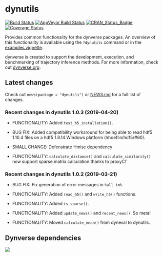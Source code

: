 
# dynutils

[![Build
Status](https://travis-ci.org/dynverse/dynutils.svg?branch=master)](https://travis-ci.org/dynverse/dynutils)
[![AppVeyor Build
Status](https://ci.appveyor.com/api/projects/status/github/dynverse/dynutils?branch=master&svg=true)](https://ci.appveyor.com/project/dynverse/dynutils)
[![CRAN\_Status\_Badge](https://www.r-pkg.org/badges/version/dynutils)](https://cran.r-project.org/package=dynutils)
[![Coverage
Status](https://codecov.io/gh/dynverse/dynutils/branch/master/graph/badge.svg)](https://codecov.io/gh/dynverse/dynutils?branch=master)

Provides common functionality for the dynverse packages. An overview of
this functionality is available using the `?dynutils` command or in the
[examples
vignette](https://CRAN.R-project.org/package=dynutils/vignettes/functionality.html).

dynverse is created to support the development, execution, and
benchmarking of trajectory inference methods. For more information,
check out [dynverse.org](dynverse.org).

## Latest changes

Check out `news(package = "dynutils")` or [NEWS.md](inst/NEWS.md) for a
full list of
changes.

<!-- This section gets automatically generated from inst/NEWS.md, and also generates inst/NEWS -->

### Recent changes in dynutils 1.0.3 (2019-04-20)

  - FUNCTIONALITY: Added `test_h5_installation()`.

  - BUG FIX: Added compatibility workaround for being able to read hdf5
    1.10.4 files on a hdf5 1.8.14 Windows platform (hhoeflin/hdf5r\#60).

  - SMALL CHANGE: Defenstrate Hmisc dependency

  - FUNCTIONALITY: `calculate_distance()` and `calculate_similarity()`
    now support sparse matrix calculation thanks to proxyC\!\`

### Recent changes in dynutils 1.0.2 (2019-03-21)

  - BUG FIX: Fix generation of error messages in `%all_in%`.

  - FUNCTIONALITY: Added `read_h5()` and `write_h5()` functions.

  - FUNCTIONALITY: Added `is_sparse()`.

  - FUNCTIONALITY: Added `update_news()` and `recent_news()`. So meta\!

  - FUNCTIONALITY: Moved `calculate_mean()` from dyneval to
dynutils.

## Dynverse dependencies

<!-- Generated by "update_dependency_graphs.R" in the main dynverse repo -->

![](man/figures/dependencies.png)
